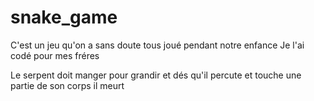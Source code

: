 # snake_game
C'est un jeu qu'on a sans doute tous joué pendant notre enfance 
Je l'ai codé pour mes fréres 

Le serpent doit manger pour grandir et dés qu'il percute et touche une partie de son corps il meurt 
